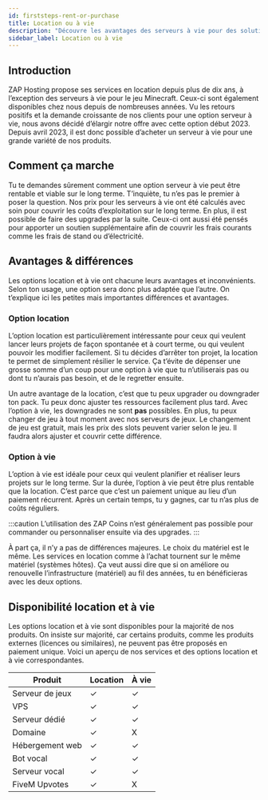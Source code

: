 ```yaml
---
id: firststeps-rent-or-purchase
title: Location ou à vie
description: "Découvre les avantages des serveurs à vie pour des solutions d’hébergement flexibles et durables, et choisis l’option qui te convient le mieux → En savoir plus maintenant"
sidebar_label: Location ou à vie
---
```




## Introduction

ZAP Hosting propose ses services en location depuis plus de dix ans, à l’exception des serveurs à vie pour le jeu Minecraft. Ceux-ci sont également disponibles chez nous depuis de nombreuses années. Vu les retours positifs et la demande croissante de nos clients pour une option serveur à vie, nous avons décidé d’élargir notre offre avec cette option début 2023. Depuis avril 2023, il est donc possible d’acheter un serveur à vie pour une grande variété de nos produits.



## Comment ça marche

Tu te demandes sûrement comment une option serveur à vie peut être rentable et viable sur le long terme. T’inquiète, tu n’es pas le premier à poser la question. Nos prix pour les serveurs à vie ont été calculés avec soin pour couvrir les coûts d’exploitation sur le long terme. En plus, il est possible de faire des upgrades par la suite. Ceux-ci ont aussi été pensés pour apporter un soutien supplémentaire afin de couvrir les frais courants comme les frais de stand ou d’électricité.



## Avantages & différences

Les options location et à vie ont chacune leurs avantages et inconvénients. Selon ton usage, une option sera donc plus adaptée que l’autre. On t’explique ici les petites mais importantes différences et avantages.



### Option location

L’option location est particulièrement intéressante pour ceux qui veulent lancer leurs projets de façon spontanée et à court terme, ou qui veulent pouvoir les modifier facilement. Si tu décides d’arrêter ton projet, la location te permet de simplement résilier le service. Ça t’évite de dépenser une grosse somme d’un coup pour une option à vie que tu n’utiliserais pas ou dont tu n’aurais pas besoin, et de le regretter ensuite.

Un autre avantage de la location, c’est que tu peux upgrader ou downgrader ton pack. Tu peux donc ajuster tes ressources facilement plus tard. Avec l’option à vie, les downgrades ne sont **pas** possibles. En plus, tu peux changer de jeu à tout moment avec nos serveurs de jeux. Le changement de jeu est gratuit, mais les prix des slots peuvent varier selon le jeu. Il faudra alors ajuster et couvrir cette différence.



### Option à vie

L’option à vie est idéale pour ceux qui veulent planifier et réaliser leurs projets sur le long terme. Sur la durée, l’option à vie peut être plus rentable que la location. C’est parce que c’est un paiement unique au lieu d’un paiement récurrent. Après un certain temps, tu y gagnes, car tu n’as plus de coûts réguliers.

:::caution
L’utilisation des ZAP Coins n’est généralement pas possible pour commander ou personnaliser ensuite via des upgrades.
:::

À part ça, il n’y a pas de différences majeures. Le choix du matériel est le même. Les services en location comme à l’achat tournent sur le même matériel (systèmes hôtes). Ça veut aussi dire que si on améliore ou renouvelle l’infrastructure (matériel) au fil des années, tu en bénéficieras avec les deux options.



## Disponibilité location et à vie

Les options location et à vie sont disponibles pour la majorité de nos produits. On insiste sur majorité, car certains produits, comme les produits externes (licences ou similaires), ne peuvent pas être proposés en paiement unique. Voici un aperçu de nos services et des options location et à vie correspondantes.

| Produit           | Location | À vie |
| ----------------- | -------- | ------ |
| Serveur de jeux   | ✓        | ✓      |
| VPS               | ✓        | ✓      |
| Serveur dédié     | ✓        | ✓      |
| Domaine           | ✓        | X      |
| Hébergement web   | ✓        | ✓      |
| Bot vocal         | ✓        | ✓      |
| Serveur vocal     | ✓        | ✓      |
| FiveM Upvotes     | ✓        | X      |